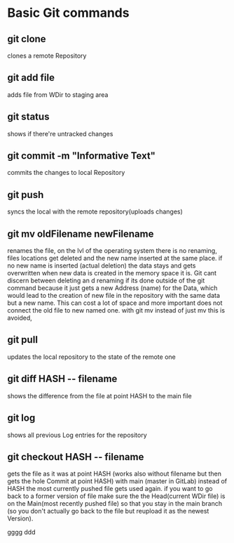 # Basic Git commands 

## git clone

clones a remote Repository
## git add file

adds file from WDir to staging area
## git status

shows if there're untracked changes
## git commit -m "Informative Text"

commits the changes to local Repository
## git push

syncs the local with the remote repository(uploads changes)
## git mv oldFilename newFilename

renames the file, on the lvl of the operating system there is no renaming, files locations get deleted and the new name inserted at the same place. if no new name is inserted (actual deletion) the data stays and gets overwritten when new data is created in the memory space it is. Git cant discern between deleting an d renaming if its done outside of the git command because it just gets a new Address (name) for the Data, which would lead to the creation of new file in the repository with the same data but a new name. This can cost a lot of space and more important does not connect the old file to new named one. with git mv instead of just mv this is avoided,

## git pull 

updates the local repository to the state of the remote one
## git diff HASH -- filename

shows the difference from the file at point HASH to the main file 
## git log

shows all previous  Log entries for the repository
## git checkout HASH -- filename

gets the file as it was at point HASH (works also without filename but then gets the hole Commit at point HASH) with main (master in GitLab) instead of HASH the most currently pushed file gets used again. if you want to go back to a former version of file make sure the the Head(current WDir file) is on the Main(most recently pushed file) so that you stay in the main branch (so you don't actually go back to the file but reupload it as the newest Version).

gggg  ddd